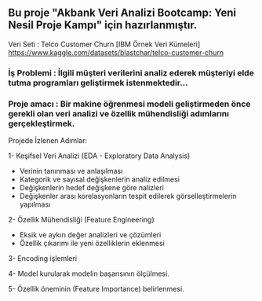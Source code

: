 ## Bu proje "Akbank Veri Analizi Bootcamp: Yeni Nesil Proje Kampı" için hazırlanmıştır.

Veri Seti : Telco Customer Churn [IBM Örnek Veri Kümeleri]
https://www.kaggle.com/datasets/blastchar/telco-customer-churn


### İş Problemi : İlgili müşteri verilerini analiz ederek müşteriyi elde tutma programları geliştirmek istenmektedir... 

### Proje amacı : Bir makine öğrenmesi modeli geliştirmeden önce gerekli olan veri analizi ve özellik mühendisliği adımlarını gerçekleştirmek.

Projede İzlenen Adımlar:

1- Keşifsel Veri Analizi (EDA - Exploratory Data Analysis)
*  Verinin tanınması ve anlaşılması
*  Kategorik ve sayısal değişkenlerin analiz edilmesi
*  Değişkenlerin hedef değişkene göre nalizleri
*  Değişkenler arası korelasyonların tespit edilerek görselleştirmelerin yapılması

2- Özellik Mühendisliği (Feature Engineering)
*  Eksik ve aykırı değer analizleri ve çözümleri
*  Özellik çıkarımı ile yeni özelliklerin eklenmesi
  
3- Encoding işlemleri

4- Model kurularak modelin başarısının ölçülmesi.

5- Özellik öneminin (Feature Importance) belirlenmesi.


